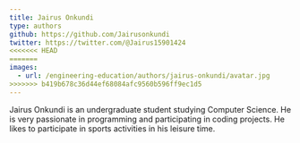```yaml
---
title: Jairus Onkundi
type: authors
github: https://github.com/Jairusonkundi
twitter: https://twitter.com/@Jairus15901424
<<<<<<< HEAD
=======
images:
  - url: /engineering-education/authors/jairus-onkundi/avatar.jpg 
>>>>>>> b419b678c36d44ef68084afc9560b596ff9ec1d5
---
```

Jairus Onkundi is an undergraduate student studying Computer Science. He is very passionate in programming and participating in coding projects. He likes to participate in sports activities in his leisure time.